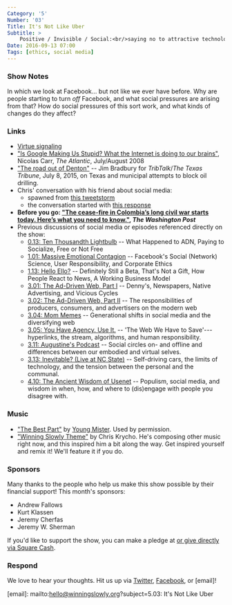 ```yaml
---
Category: '5'
Number: '03'
Title: It's Not Like Uber
Subtitle: >
    Positive / Invisible / Social:<br/>saying no to attractive technologies
Date: 2016-09-13 07:00
Tags: [ethics, social media]
---
```


### Show Notes

In which we look at Facebook... but not like we ever have before. Why are people starting to turn *off* Facebook, and what social pressures are arising from that? How do social pressures of this sort work, and what kinds of changes do they affect?


### Links

- [Virtue signaling](https://en.wikipedia.org/wiki/Virtue_signalling)
- ["Is Google Making Us Stupid? What the Internet is doing to our brains"][carr], Nicolas Carr, _The Atlantic_, July/August 2008
- ["The road out of Denton"][texas] -- Jim Bradbury for _TribTalk_/_The Texas Tribune_, July 8, 2015, on Texas and municipal attempts to block oil drilling.
- Chris' conversation with his friend about social media:
    + spawned from [this tweetstorm][tweetstorm]
    + the conversation started with [this response][response]
- **Before you go: ["The cease-fire in Colombia’s long civil war starts today. Here’s what you need to know."][columbia], _The Washington Post_**
- Previous discussions of social media or episodes referenced directly on the show:
    + [0.13: Ten Thousandth Lightbulb][0.13] -- What Happened to ADN, Paying to Socialize, Free or Not Free
    + [1.01: Massive Emotional Contagion][1.01] -- Facebook's Social (Network) Science, User Responsibility, and Corporate Ethics
    + [1.13: Hello Ello?][1.13] -- Definitely Still a Beta, That's Not a Gift, How People React to News, A Working Business Model
    + [3.01: The Ad-Driven Web, Part I][3.01] -- Denny's, Newspapers, Native Advertising, and Vicious Cycles
    + [3.02: The Ad-Driven Web, Part II][3.02] -- The responsibilities of producers, consumers, and advertisers on the modern web
    + [3.04: Mom Memes][3.04] -- Generational shifts in social media and the diversifying web
    + [3.05: You Have Agency. Use It.][3.05] -- 'The Web We Have to Save'---hyperlinks, the stream, algorithms, and human responsibility.
    + [3.11: Augustine's Podcast][3.11] -- Social circles on- and offline and differences between our embodied and virtual selves.
    + [3.13: Inevitable? (Live at NC State)][3.13] -- Self-driving cars, the limits of technology, and the tension between the personal and the communal.
    + [4.10: The Ancient Wisdom of Usenet][4.10] -- Populism, social media, and wisdom in when, how, and where to (dis)engage with people you disagree with.

[carr]: http://www.theatlantic.com/magazine/archive/2008/07/is-google-making-us-stupid/306868/
[texas]: https://www.tribtalk.org/2015/07/08/the-road-out-of-denton/
[tweetstorm]: https://twitter.com/chriskrycho/status/769669306049236992
[response]: https://twitter.com/jamonholmgren/status/769982277082308608
[columbia]: https://www.washingtonpost.com/news/monkey-cage/wp/2016/08/29/the-cease-fire-in-colombias-long-civil-war-starts-today-heres-what-will-make-or-break-the-peace-process/
[0.13]: http://www.winningslowly.org/0.13/
[1.01]: http://www.winningslowly.org/1.01/
[1.13]: http://www.winningslowly.org/1.13/
[3.01]: http://www.winningslowly.org/3.01/
[3.02]: http://www.winningslowly.org/3.02/
[3.04]: http://www.winningslowly.org/3.04/
[3.05]: http://www.winningslowly.org/3.05/
[3.11]: http://www.winningslowly.org/3.11/
[3.13]: http://www.winningslowly.org/3.13/
[4.10]: http://www.winningslowly.org/4.10/


### Music

  - ["The Best Part"](https://youngmister.bandcamp.com/track/the-best-part) by [Young Mister](http://youngmister.com). Used by permission.
  - ["Winning Slowly Theme"](https://soundcloud.com/chriskrycho/winning-slowly) by Chris Krycho. He's composing other music right now, and this inspired him a bit along the way. Get inspired yourself and remix it! We'll feature it if you do.


### Sponsors

Many thanks to the people who help us make this show possible by their financial
support! This month's sponsors:

  - Andrew Fallows
  - Kurt Klassen
  - Jeremy Cherfas
  - Jeremy W. Sherman

If you'd like to support the show, you can make a pledge at <a href='https://www.patreon.com/winningslowly' rel='payment'> or give
directly via [Square Cash].

[Square Cash]: https://cash.me/$winningslowly


### Respond

We love to hear your thoughts. Hit us up via [Twitter], [Facebook], or [email]!

[Twitter]: //www.twitter.com/winningslowly
[Facebook]: //www.facebook.com/winningslowlypodcast
[email]: mailto:hello@winningslowly.org?subject=5.03: It's Not Like Uber
